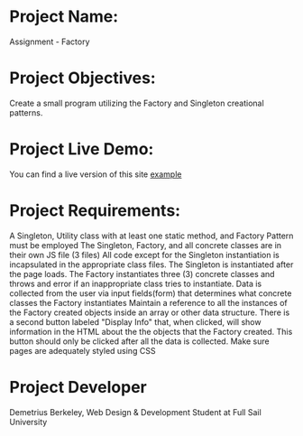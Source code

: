 # Project Name:
Assignment - Factory

# Project Objectives:
Create a small program utilizing the Factory and Singleton creational patterns.

# Project Live Demo:

You can find a live version of this site [example](http://url.com/ "Title")

# Project Requirements:

A Singleton, Utility class with at least one static method, and Factory Pattern must be employed
The Singleton, Factory, and all concrete classes are in their own JS file (3 files)
All code except for the Singleton instantiation is incapsulated in the appropriate class files. The Singleton is instantiated after the page loads.
The Factory instantiates three (3) concrete classes and throws and error if an inappropriate class tries to instantiate.
Data is collected from the user via input fields(form) that determines what concrete classes the Factory instantiates
Maintain a reference to all the instances of the Factory created objects inside an array or other data structure.
There is a second button labeled "Display Info" that, when clicked, will show information in the HTML about the the objects that the Factory created. This button should only be clicked after all the data is collected. 
Make sure pages are adequately styled using CSS

# Project Developer
Demetrius Berkeley, Web Design & Development Student at Full Sail University

